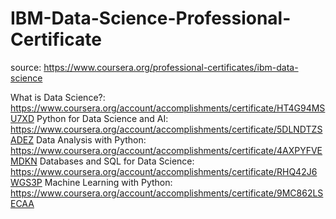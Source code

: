 # IBM-Data-Science-Professional-Certificate

source: https://www.coursera.org/professional-certificates/ibm-data-science


What is Data Science?:  https://www.coursera.org/account/accomplishments/certificate/HT4G94MSU7XD
Python for Data Science and AI: https://www.coursera.org/account/accomplishments/certificate/5DLNDTZSADEZ
Data Analysis with Python: https://www.coursera.org/account/accomplishments/certificate/4AXPYFVEMDKN
Databases and SQL for Data Science: https://www.coursera.org/account/accomplishments/certificate/RHQ42J6WGS3P
Machine Learning with Python: https://www.coursera.org/account/accomplishments/certificate/9MC862LSECAA


